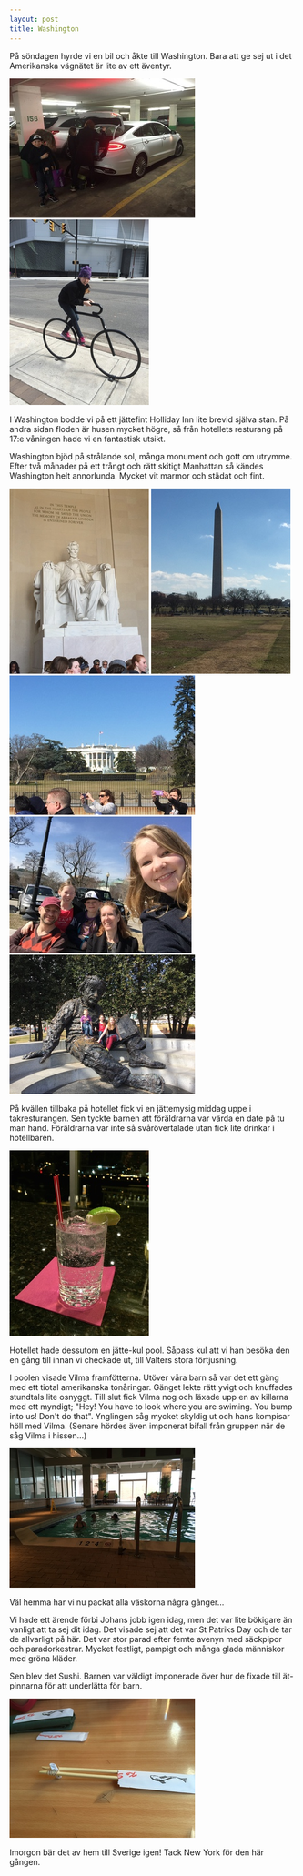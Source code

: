```yaml
---
layout: post
title: Washington
---
```


På söndagen hyrde vi en bil och åkte till Washington. Bara att ge sej ut i det
Amerikanska vägnätet är lite av ett äventyr.

<a href="/images/2015-03-15/IMG_2215.JPG"><img src="/images/2015-03-15/thumbnails/IMG_2215.JPG" /></a>
<a href="/images/2015-03-15/IMG_2216.JPG"><img src="/images/2015-03-15/thumbnails/IMG_2216.JPG" /></a>

I Washington bodde vi på ett jättefint Holliday Inn lite brevid själva stan. På
andra sidan floden är husen mycket högre, så från hotellets resturang på 17:e
våningen hade vi en fantastisk utsikt.

Washington bjöd på strålande sol, många monument och gott om utrymme. Efter två
månader på ett trångt och rätt skitigt Manhattan så kändes Washington helt
annorlunda. Mycket vit marmor och städat och fint. 

<a href="/images/2015-03-15/IMG_2219.JPG"><img src="/images/2015-03-15/thumbnails/IMG_2219.JPG" /></a>
<a href="/images/2015-03-15/IMG_2224.JPG"><img src="/images/2015-03-15/thumbnails/IMG_2224.JPG" /></a>
<a href="/images/2015-03-15/IMG_2226.JPG"><img src="/images/2015-03-15/thumbnails/IMG_2226.JPG" /></a>
<a href="/images/2015-03-15/IMG_2270.JPG"><img src="/images/2015-03-15/thumbnails/IMG_2270.JPG" /></a>
<a href="/images/2015-03-15/IMG_2288.JPG"><img src="/images/2015-03-15/thumbnails/IMG_2288.JPG" /></a>

På kvällen tillbaka på hotellet fick vi en jättemysig middag uppe i
takresturangen. Sen tyckte barnen att föräldrarna var värda en date på tu man
hand. Föräldrarna var inte så svårövertalade utan fick lite drinkar i
hotellbaren.

<a href="/images/2015-03-15/IMG_2234.JPG"><img src="/images/2015-03-15/thumbnails/IMG_2234.JPG" /></a>

Hotellet hade dessutom en jätte-kul pool. Såpass kul att vi han besöka den en
gång till innan vi checkade ut, till Valters stora förtjusning.

I poolen visade Vilma framfötterna. Utöver våra barn så var det ett gäng med
ett tiotal amerikanska tonåringar. Gänget lekte rätt yvigt och knuffades
stundtals lite osnyggt. Till slut fick Vilma nog och läxade upp en av killarna
med ett myndigt; "Hey! You have to look where you are swiming. You bump into
us! Don't do that". Ynglingen såg mycket skyldig ut och hans kompisar höll med
Vilma. (Senare hördes även imponerat bifall från gruppen när de såg Vilma i
hissen...)

<a href="/images/2015-03-15/IMG_2236.JPG"><img src="/images/2015-03-15/thumbnails/IMG_2236.JPG" /></a>

Väl hemma har vi nu packat alla väskorna några gånger...

Vi hade ett ärende förbi Johans jobb igen idag, men det var lite bökigare än
vanligt att ta sej dit idag. Det visade sej att det var St Patriks Day och de
tar de allvarligt på här. Det var stor parad efter femte avenyn med säckpipor
och paradorkestrar. Mycket festligt, pampigt och många glada människor med
gröna kläder.

Sen blev det Sushi. Barnen var väldigt imponerade över hur de fixade till 
ät-pinnarna för att underlätta för barn.

<a href="/images/2015-03-15/IMG_2290.JPG"><img src="/images/2015-03-15/thumbnails/IMG_2290.JPG" /></a>

Imorgon bär det av hem till Sverige igen! Tack New York för den här gången.

